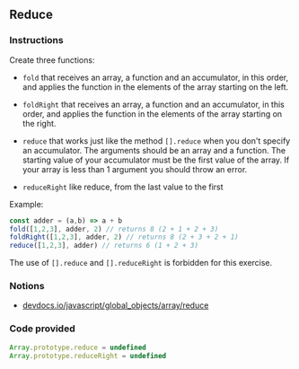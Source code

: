 ## Reduce

### Instructions

Create three functions:

- `fold` that receives an array, a function and an accumulator, in this order,
and applies the function in the elements of the array starting on the left.

- `foldRight` that receives an array, a function and an accumulator, in this order,
and applies the function in the elements of the array starting on the right.

- `reduce` that works just like the method `[].reduce` when you don't
specify an accumulator.
The arguments should be an array and a function.
The starting value of your accumulator must be the first value of the array.
If your array is less than 1 argument you should throw an error.

- `reduceRight` like reduce, from the last value to the first

Example:
```js
const adder = (a,b) => a + b
fold([1,2,3], adder, 2) // returns 8 (2 + 1 + 2 + 3)
foldRight([1,2,3], adder, 2) // returns 8 (2 + 3 + 2 + 1)
reduce([1,2,3], adder) // returns 6 (1 + 2 + 3)
```

The use of `[].reduce` and `[].reduceRight` is forbidden for this exercise.


### Notions

- [devdocs.io/javascript/global_objects/array/reduce](https://devdocs.io/javascript/global_objects/array/reduce)


### Code provided
```js
Array.prototype.reduce = undefined
Array.prototype.reduceRight = undefined
```
